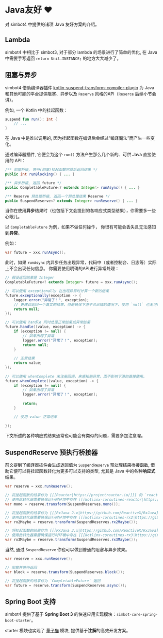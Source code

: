 # Java友好 ♥

<tldr>
对 simbot4 中提供的诸项 Java 友好方案的介绍。
</tldr>

## Lambda

simbot4 中相比于 simbot3, 对于部分 lambda 的场景进行了简单的优化,
在 Java 中需要手写返回 `return Unit.INSTANCE;` 的地方大大减少了。

## 阻塞与异步

simbot4
借助编译器插件
[kotlin-suspend-transform-compiler-plugin][kstcp]
为 Java 和其他可能的平台提供阻塞、异步以及 `Reserve` 风格的API（`Reserce` 后续小节会讲）。

[kstcp]: https://github.com/ForteScarlet/kotlin-suspend-transform-compiler-plugin

例如, 一个 Kotlin 中的挂起函数：

```Kotlin
suspend fun run(): Int {
    // ...
}
```

在 Java 中是难以调用的, 因为挂起函数在编译后会经过“编译魔法”而产生一些变化。

通过编译器插件, 它便会为这个 `run()` 方法产生那么几个新的、可供 Java 直接使用的 API：

```Java
/** 阻塞桥接, 等待(阻塞)挂起函数完成后返回结果 */
public int runBlocking() { ... }

/** 异步桥接, 返回 future */
public CompletableFuture<? extends Integer> runAsync() { ... }

/** Reserve 预处理桥接, 返回一个预处理结果 Reserve */
public SuspendReserve<? extends Integer> runReserve() { ... }
```

<warning title="小贴士">

当你在使用**异步**结果时（也包括下文会提到的各响应式类型结果），你需要多一些心眼儿。

以 `CompletableFuture` 为例，如果不做任何操作，
你很有可能会丢失且无法感知到**异常**。

例如：

```Java
var future = xxx.runAsync();
```

此时，如果 `runAsync` 内异步任务出现异常，代码中（或者控制台、日志等）实际上不会出现任何信息。
你需要使用明确的API进行异常处理：

```Java
// 假设返回结果是 Integer
CompletableFuture<? extends Integer> future = xxx.runAsync();

// 可以使用 exceptionally 在出现异常时计算一个新的结果
future.exceptionally(exception -> {
    logger.error("异常了！", exception);
    // 更建议返回一个真实的结果，但是确保下游不会出错的情况下，使用 `null` 也无可厚非。
    return null;
});

// 可以使用 handle 同时处理正常结果或异常结果
future.handle((value, exception) -> {
    if (exception != null) {
        // 如果出现了异常
        logger.error("异常了！", exception);
        return null;
    }
    
    // 正常结果
    return value;
});
        
// 可以使用 whenComplete 来注册回调，来感知到异常，而不影响下游的直接使用。
future.whenComplete((value, exception) -> {
    if (exception != null) {
        // 如果出现了异常
        logger.error("异常了！", exception);
        
        return;
    }

    // 使用 value 正常结果
    
});
```

下文所述的各种响应式结果通常也可能会有类似的问题，需要多加注意喔。

</warning>

## SuspendReserve 预执行桥接器

前文提到了编译器插件会生成返回值为 `SuspendReserve` 预处理结果桥接函数,
借助它便可以将挂起函数转化为更多可以支持的类型, 尤其是 Java 中的各种**响应式**结果。

```Java
var reserve = xxx.runReserve();

// 将挂起函数的结果作为 [[[Reactor|https://projectreactor.io/]]] 的 `reactor.core.publisher.Mono` 返回
// 使用此转化器需要确保运行时环境中存在 [[[kotlinx-coroutines-reactor|https://github.com/Kotlin/kotlinx.coroutines/tree/master/reactive]]] 的相关依赖
var mono = reserve.transform(SuspendReserves.mono());

// 将挂起函数的结果作为 [[[RxJava 2.x|https://github.com/ReactiveX/RxJava]]] 的 `io.reactivex.Maybe` 返回
// 使用此转化器需要确保运行时环境中存在 [[[kotlinx-coroutines-rx2|https://github.com/Kotlin/kotlinx.coroutines/tree/master/reactive]]] 的相关依赖
var rx2Maybe = reserve.transform(SuspendReserves.rx2Maybe());

// 将挂起函数的结果作为 [[[RxJava 3.x|https://github.com/ReactiveX/RxJava]]] 的 `io.reactivex.rxjava3.core.Maybe` 返回
// 使用此转化器需要确保运行时环境中存在 [[[kotlinx-coroutines-rx3|https://github.com/Kotlin/kotlinx.coroutines/tree/master/reactive]]] 的相关依赖
var rx3Maybe = reserve.transform(SuspendReserves.rx3Maybe());
```

当然, 通过 `SuspendReserve` 你也可以做到普通的阻塞与异步效果。

```Java
var reserve = xxx.runReserve();

// 阻塞并等待返回
var block = reserve.transform(SuspendReserves.block());

// 将挂起函数的结果作为 `CompletableFuture` 返回
var future = reserve.transform(SuspendReserves.async());
```

## Spring Boot 支持

simbot4 提供了基于 **Spring Boot 3** 的快速应用实现模块：`simbot-core-spring-boot-starter`。

starter 模块也实现了 [量子猫](advanced-quantcat.md) 模块, 提供基于**注解**的高效开发方案。
